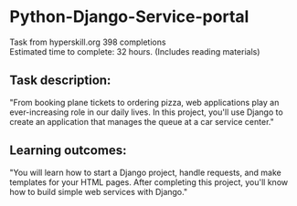 # Python-Django-Service-portal

Task from hyperskill.org
398 completions <br/>
Estimated time to complete: 32 hours. (Includes reading materials)
 
## Task description:

"From booking plane tickets to ordering pizza, web applications play an ever-increasing role in our 
daily lives. In this project, you'll use Django to create an application that manages the queue at a car service center."

## Learning outcomes:

"You will learn how to start a Django project, handle requests, and make templates for your HTML pages. After completing this project, you'll know how to build simple web services with Django."

